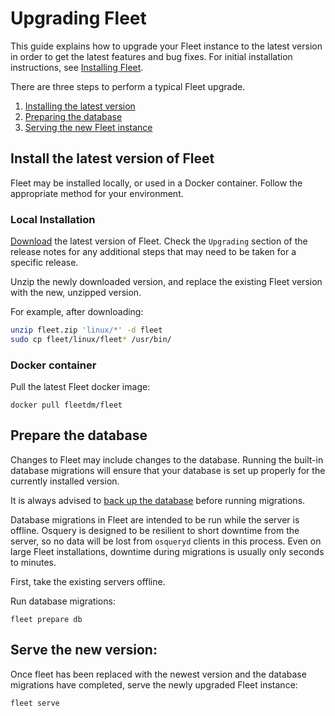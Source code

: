 # Upgrading Fleet

This guide explains how to upgrade your Fleet instance to the latest version in order to get the latest features and bug fixes. For initial installation instructions, see [Installing Fleet](./02-Server-Installation.md).

There are three steps to perform a typical Fleet upgrade. 

1. [Installing the latest version](#install-the-latest-version-of-fleet)
2. [Preparing the database](#running-database-migrations)
3. [Serving the new Fleet instance](#starting-the-upgraded-server)

## Install the latest version of Fleet

Fleet may be installed locally, or used in a Docker container. Follow the appropriate method for your environment. 

### Local Installation

[Download](https://github.com/fleetdm/fleet/releases) the latest version of Fleet. Check the `Upgrading` section of the release notes for any additional steps that may need to be taken for a specific release. 

Unzip the newly downloaded version, and replace the existing Fleet version with the new, unzipped version.

For example, after downloading:

```sh
unzip fleet.zip 'linux/*' -d fleet
sudo cp fleet/linux/fleet* /usr/bin/
```

### Docker container

Pull the latest Fleet docker image:

```
docker pull fleetdm/fleet
```

## Prepare the database

Changes to Fleet may include changes to the database. Running the built-in database migrations will ensure that your database is set up properly for the currently installed version. 

It is always advised to [back up the database](https://dev.mysql.com/doc/refman/8.0/en/backup-methods.html) before running migrations. 

Database migrations in Fleet are intended to be run while the server is offline. Osquery is designed to be resilient to short downtime from the server, so no data will be lost from `osqueryd` clients in this process. Even on large Fleet installations, downtime during migrations is usually only seconds to minutes.

First, take the existing servers offline.

Run database migrations:

```
fleet prepare db
```

## Serve the new version:

Once fleet has been replaced with the newest version and the database migrations have completed, serve the newly upgraded Fleet instance:

```
fleet serve
```
